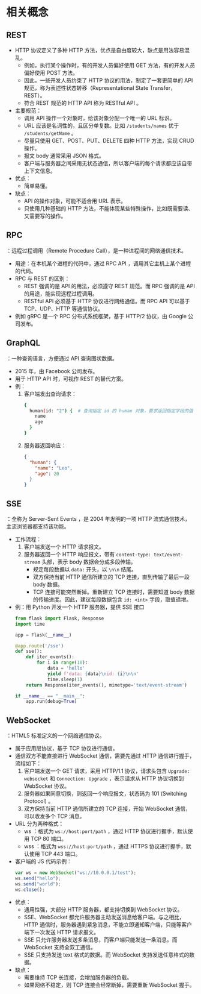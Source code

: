 # 相关概念

## REST

- HTTP 协议定义了多种 HTTP 方法，优点是自由度较大，缺点是用法容易混乱。
  - 例如，执行某个操作时，有的开发人员偏好使用 GET 方法，有的开发人员偏好使用 POST 方法。
  - 因此，一些开发人员约束了 HTTP 协议的用法，制定了一套更简单的 API 规范，称为表述性状态转移（Representational State Transfer，REST）。
  - 符合 REST 规范的 HTTP API 称为 RESTful API 。
- 主要规范：
  - 调用 API 操作一个对象时，给该对象分配一个唯一的 URL 标识。
  - URL 应该是名词性的，且区分单复数。比如 `/students/names` 优于 `/students/getName` 。
  - 尽量只使用 GET、POST、PUT、DELETE 四种 HTTP 方法，实现 CRUD 操作。
  - 报文 body 通常采用 JSON 格式。
  - 客户端与服务器之间采用无状态通信，所以客户端的每个请求都应该自带上下文信息。
- 优点：
  - 简单易懂。
- 缺点：
  - API 的操作对象，可能不适合用 URL 表示。
  - 只使用几种基础的 HTTP 方法，不能体现某些特殊操作，比如既需要读、又需要写的操作。

## RPC

：远程过程调用（Remote Procedure Call），是一种进程间的网络通信技术。
- 用途：在本机某个进程的代码中，通过 RPC API ，调用其它主机上某个进程的代码。
- RPC 与 REST 的区别：
  - REST 强调的是 API 的用法，必须遵守 REST 规范。而 RPC 强调的是 API 的用途，能实现远程过程调用。
  - RESTful API 必须基于 HTTP 协议进行网络通信。而 RPC API 可以基于 TCP、UDP、HTTP 等通信协议。
- 例如 gRPC 是一个 RPC 分布式系统框架，基于 HTTP/2 协议，由 Google 公司发布。

## GraphQL

：一种查询语言，方便通过 API 查询图状数据。
- 2015 年，由 Facebook 公司发布。
- 用于 HTTP API 时，可视作 REST 的替代方案。
- 例：
  1. 客户端发出查询请求：
      ```sh
      {
        human(id: "2") {  # 查询指定 id 的 human 对象，要求返回指定字段的值
          name
          age
        }
      }
      ```
  2. 服务器返回响应：
      ```json
      {
        "human": {
          "name": "Leo",
          "age": 20
        }
      }
      ```

## SSE

：全称为 Server-Sent Events ，是 2004 年发明的一项 HTTP 流式通信技术，主流浏览器都支持该功能。
- 工作流程：
  1. 客户端发送一个 HTTP 请求报文。
  2. 服务器返回一个 HTTP 响应报文，带有 `content-type: text/event-stream` 头部，表示 body 数据会分成多段传输。
      - 规定每段数据以 `data:` 开头，以 `\n\n` 结尾。
      - 双方保持当前 HTTP 通信所建立的 TCP 连接，直到传输了最后一段 body 数据。
      - TCP 连接可能突然断掉。重新建立 TCP 连接时，需要知道 body 数据的传输进度。因此，建议每段数据包含 `id: <int>` 字段，取值递增。
- 例：用 Python 开发一个 HTTP 服务器，提供 SSE 接口
  ```py
  from flask import Flask, Response
  import time

  app = Flask(__name__)

  @app.route('/sse')
  def sse():
      def iter_events():
          for i in range(10):
              data = 'hello'
              yield f'data: {data}\nid: {i}\n\n'
              time.sleep(1)
      return Response(iter_events(), mimetype='text/event-stream')

  if __name__ == "__main__":
      app.run(debug=True)
  ```

## WebSocket

：HTML5 标准定义的一个网络通信协议。
- 属于应用层协议，基于 TCP 协议进行通信。
- 通信双方不能直接进行 WebSocket 通信，需要先通过 HTTP 通信进行握手，流程如下：
  1. 客户端发送一个 GET 请求，采用 HTTP/1.1 协议，请求头包含 `Upgrade: websocket` 和 `Connection: Upgrade` ，表示请求从 HTTP 协议切换到 WebSocket 协议。
  2. 服务器如果同意切换，则返回一个响应报文，状态码为 101 (Switching Protocol) 。
  3. 双方保持当前 HTTP 通信所建立的 TCP 连接，开始 WebSocket 通信，可以收发多个 TCP 消息。
- URL 分为两种格式：
  - ws ：格式为 `ws://host:port/path` ，通过 HTTP 协议进行握手，默认使用 TCP 80 端口。
  - wss ：格式为 `wss://host:port/path` ，通过 HTTPS 协议进行握手，默认使用 TCP 443 端口。
- 客户端的 JS 代码示例：
  ```js
  var ws = new WebSocket("ws://10.0.0.1/test");
  ws.send("hello");
  ws.send("world");
  ws.close();
  ```
- 优点：
  - 通用性强，大部分 HTTP 服务器，都支持切换到 WebSocket 协议。
  - SSE、WebSocket 都允许服务器主动发送消息给客户端。与之相比，HTTP 通信时，服务器遇到紧急消息，不能立即通知客户端，只能等客户端下一次发送 HTTP 请求报文。
  - SSE 只允许服务器发送多条消息，而客户端只能发送一条消息。而 WebSocket 支持全双工通信。
  - SSE 只支持发送 text 格式的数据。而 WebSocket 支持发送任意格式的数据。
- 缺点：
  - 需要维持 TCP 长连接，会增加服务器的负载。
  - 如果网络不稳定，则 TCP 连接会经常断掉，需要重新 WebSocket 握手。
